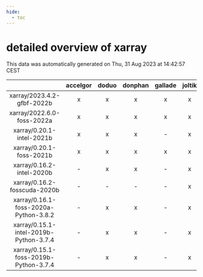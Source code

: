 ```yaml
---
hide:
  - toc
---
```


detailed overview of xarray
===========================


This data was automatically generated on Thu, 31 Aug 2023 at 14:42:57 CEST  

| |accelgor|doduo|donphan|gallade|joltik|skitty|swalot|victini|
| :---: | :---: | :---: | :---: | :---: | :---: | :---: | :---: | :---: |
|xarray/2023.4.2-gfbf-2022b|x|x|x|x|x|x|x|x|
|xarray/2022.6.0-foss-2022a|x|x|x|x|x|x|x|x|
|xarray/0.20.1-intel-2021b|x|x|x|-|x|x|x|x|
|xarray/0.20.1-foss-2021b|x|x|x|x|x|x|x|x|
|xarray/0.16.2-intel-2020b|-|x|x|-|x|x|x|x|
|xarray/0.16.2-fosscuda-2020b|-|-|-|-|x|-|-|-|
|xarray/0.16.1-foss-2020a-Python-3.8.2|-|x|x|-|x|x|x|x|
|xarray/0.15.1-intel-2019b-Python-3.7.4|-|x|x|-|x|x|-|x|
|xarray/0.15.1-foss-2019b-Python-3.7.4|-|x|x|-|x|x|-|x|
